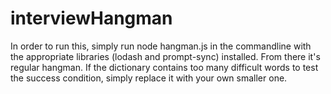 # interviewHangman
In order to run this, simply run node hangman.js in the commandline with the appropriate libraries (lodash and prompt-sync) installed. From there it's regular hangman. If the dictionary contains too many difficult words to test the success condition, simply replace it with your own smaller one.
